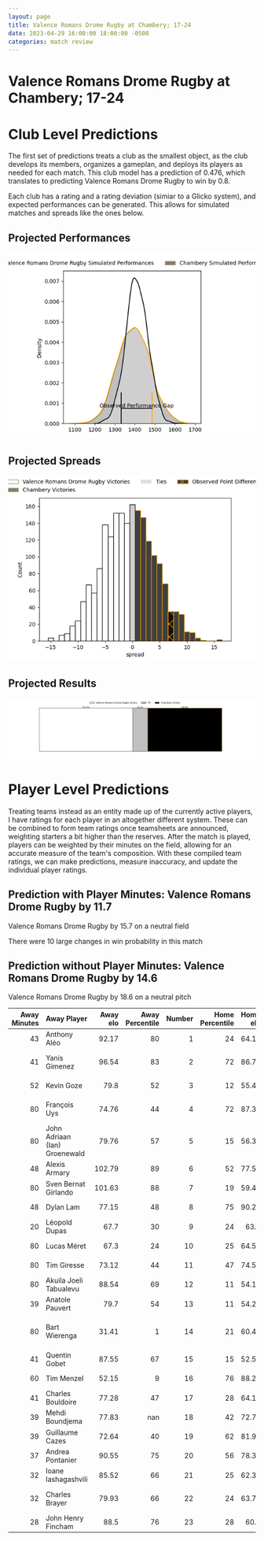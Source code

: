 ```yaml
---  
layout: page  
title: Valence Romans Drome Rugby at Chambery; 17-24  
date: 2023-04-29 16:00:00 18:00:00 -0500  
categories: match review  
---
```

# Valence Romans Drome Rugby at Chambery; 17-24

# Club Level Predictions


The first set of predictions treats a club as the smallest object, as the club develops its members, organizes a gameplan, and deploys its players as needed for each match. This club model has a prediction of 0.476, which translates to predicting Valence Romans Drome Rugby to win by 0.8.

Each club has a rating and a rating deviation (simiar to a Glicko system), and expected performances can be generated. This allows for simulated matches and spreads like the ones below.
## Projected Performances


![Projected Performances](plots/performances_2023-04-29-Chambery-ValenceRomansDromeRugby.png)
## Projected Spreads


![Projected Spreads](plots/spreads_2023-04-29-Chambery-ValenceRomansDromeRugby.png)
## Projected Results


![Projected Results](plots/resultbar_2023-04-29-Chambery-ValenceRomansDromeRugby.png)
# Player Level Predictions


Treating teams instead as an entity made up of the currently active players, I have ratings for each player in an altogether different system. These can be combined to form team ratings once teamsheets are announced, weighting starters a bit higher than the reserves. After the match is played, players can be weighted by their minutes on the field, allowing for an accurate measure of the team's composition. With these compiled team ratings, we can make predictions, measure inaccuracy, and update the individual player ratings.
## Prediction with Player Minutes: Valence Romans Drome Rugby by 11.7


Valence Romans Drome Rugby by 15.7 on a neutral field

There were 10 large changes in win probability in this match
## Prediction without Player Minutes: Valence Romans Drome Rugby by 14.6


Valence Romans Drome Rugby by 18.6 on a neutral pitch



|   Away Minutes | Away Player                   |   Away elo |   Away Percentile |   Number |   Home Percentile |   Home elo | Home Player                  |   Home Minutes |
|---------------:|:------------------------------|-----------:|------------------:|---------:|------------------:|-----------:|:-----------------------------|---------------:|
|             43 | Anthony Aléo                  |      92.17 |                80 |        1 |                24 |      64.12 | Fabio Gonzalez               |             55 |
|             41 | Yanis Gimenez                 |      96.54 |                83 |        2 |                72 |      86.75 | Gauthier Brute de Remur      |             55 |
|             52 | Kevin Goze                    |      79.8  |                52 |        3 |                12 |      55.45 | Giorgi Pertaia               |             59 |
|             80 | François Uys                  |      74.76 |                44 |        4 |                72 |      87.37 | Jean-Baptiste Grenod         |             80 |
|             80 | John Adriaan (Ian) Groenewald |      79.76 |                57 |        5 |                15 |      56.38 | Romain Guyot                 |             80 |
|             48 | Alexis Armary                 |     102.79 |                89 |        6 |                52 |      77.59 | Matheo Triki                 |             57 |
|             80 | Sven Bernat Girlando          |     101.63 |                88 |        7 |                19 |      59.42 | Colin Lebian                 |             80 |
|             48 | Dylan Lam                     |      77.15 |                48 |        8 |                75 |      90.22 | Thomas Coignat               |             70 |
|             20 | Léopold Dupas                 |      67.7  |                30 |        9 |                24 |      63.4  | Thibault Dufau               |             57 |
|             80 | Lucas Méret                   |      67.3  |                24 |       10 |                25 |      64.54 | Victor Pisano                |             55 |
|             80 | Tim Giresse                   |      73.12 |                44 |       11 |                47 |      74.53 | Vereniki Goneva              |             80 |
|             80 | Akuila Joeli Tabualevu        |      88.54 |                69 |       12 |                11 |      54.14 | Mickael Blanc                |             80 |
|             39 | Anatole Pauvert               |      79.7  |                54 |       13 |                11 |      54.25 | Maewen Sao                   |             80 |
|             80 | Bart Wierenga                 |      31.41 |                 1 |       14 |                21 |      60.41 | Paul Baptiste Florent Altier |             53 |
|             41 | Quentin Gobet                 |      87.55 |                67 |       15 |                15 |      52.55 | Jules Dorrival               |             80 |
|             60 | Tim Menzel                    |      52.15 |                 9 |       16 |                76 |      88.26 | Arthur Nennig                |             27 |
|             41 | Charles Bouldoire             |      77.28 |                47 |       17 |                28 |      64.14 | Géraud Clermont              |             25 |
|             39 | Mehdi Boundjema               |      77.83 |               nan |       18 |                42 |      72.72 | Thibault Moreno              |             25 |
|             39 | Guillaume Cazes               |      72.64 |                40 |       19 |                62 |      81.96 | Julien Primault              |             25 |
|             37 | Andrea Pontanier              |      90.55 |                75 |       20 |                56 |      78.39 | Dylan Nocete                 |             23 |
|             32 | Ioane Iashagashvili           |      85.52 |                66 |       21 |                25 |      62.33 | Luka Begic                   |             23 |
|             32 | Charles Brayer                |      79.93 |                66 |       22 |                24 |      63.74 | Lautaro Caro Saisi           |             21 |
|             28 | John Henry Fincham            |      88.5  |                76 |       23 |                28 |      60.9  | Revan Gautier                |             10 |

